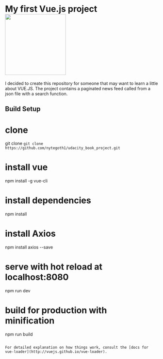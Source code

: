 # My first Vue.js project <img src="https://vuejs.org/images/logo.png" width="200" height="200">
I decided to create this repository for someone that may want to learn a little about VUE.JS.
The project contains a paginated news feed called from a json file with a search function.

## Build Setup


# clone
git clone `git clone https://github.com/nytegoth1/udacity_book_project.git`

# install vue
npm install -g vue-cli

# install dependencies
npm install

# install Axios
npm install axios --save

# serve with hot reload at localhost:8080
npm run dev

# build for production with minification
npm run build
```

For detailed explanation on how things work, consult the [docs for vue-loader](http://vuejs.github.io/vue-loader).
